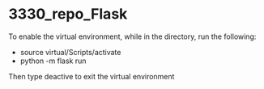 # 3330_repo_Flask

To enable the virtual environment, while in the directory, run the following:
- source virtual/Scripts/activate
- python -m flask run

Then type deactive to exit the virtual environment

